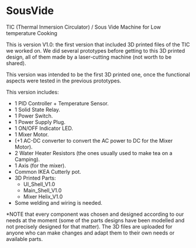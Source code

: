# SousVide
TIC (Thermal Inmersion Circulator) / Sous Vide Machine for Low temperature Cooking

This is version V1.0: the first version that included 3D printed files of the TIC we worked on.
We did several prototypes before getting to this 3D printed design, all of them made by a laser-cutting machine (not worth to be shared). 

This version was intended to be the first 3D printed one, once the functional aspects were tested in the previous prototypes. 

This version includes:

- 1 PID Controller + Temperature Sensor.
- 1 Solid State Relay.
- 1 Power Switch.
- 1 Power Supply Plug. 
- 1 ON/OFF Indicator LED.
- 1 Mixer Motor.
- (+1 AC-DC converter to convert the AC power to DC for the Mixer Motor).
- 2 Water Heater Resistors (the ones usually used to make tea on a Camping). 
- 1 Axis (for the mixer).
- Common IKEA Cutterly pot. 
- 3D Printed Parts:
  - UI_Shell_V1.0
  - Main_Shell_V1.0
  - Mixer Helix_V1.0
- Some welding and wiring is needed.
  
*NOTE that every component was chosen and designed according to our needs at the moment (some of the parts designs have been modelled and not precisely designed for that matter). The 3D files are uploaded for anyone who can make changes and adapt them to their own needs or available parts. 

